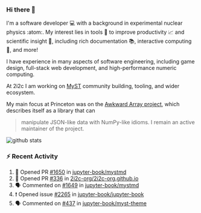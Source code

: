### Hi there 👋 

I'm a software developer 💻 with a background in experimental nuclear physics :atom:. My interest lies in tools :wrench: to improve productivity :chart_with_upwards_trend: and scientific insight :telescope:, including rich documentation 📚, interactive computing 🧮, and more! 

I have experience in many aspects of software engineering, including game design, full-stack web development, and high-performance numeric computing. 

At 2i2c I am working on [MyST](https://github.com/jupyter-book/mystmd) community building, tooling, and wider ecosystem. 

My main focus at Princeton was on the [Awkward Array project](awkward-array.org/), which describes itself as a library that can 
> manipulate JSON-like data with NumPy-like idioms. I remain an active maintainer of the project. 

![github stats](https://github-readme-stats.vercel.app/api?username=agoose77&show_icons=true&hide_rank=true&hide_title=true&bg_color=30,e76445,904e95&text_color=efe3ec&icon_color=efe3ec)
<!--
**agoose77/agoose77** is a ✨ _special_ ✨ repository because its `README.md` (this file) appears on your GitHub profile.

Here are some ideas to get you started:

- 🔭 I’m currently working on ...
- 🌱 I’m currently learning ...
- 👯 I’m looking to collaborate on ...
- 🤔 I’m looking for help with ...
- 💬 Ask me about ...
- 📫 How to reach me: ...
- 😄 Pronouns: ...
- ⚡ Fun fact: ...
-->

### :zap: Recent Activity

<!--START_SECTION:activity-->
1. 💪 Opened PR [#1650](https://github.com/jupyter-book/mystmd/pull/1650) in [jupyter-book/mystmd](https://github.com/jupyter-book/mystmd)
2. 💪 Opened PR [#336](https://github.com/2i2c-org/2i2c-org.github.io/pull/336) in [2i2c-org/2i2c-org.github.io](https://github.com/2i2c-org/2i2c-org.github.io)
3. 🗣 Commented on [#1649](https://github.com/jupyter-book/mystmd/issues/1649#issuecomment-2482876424) in [jupyter-book/mystmd](https://github.com/jupyter-book/mystmd)
4. ❗ Opened issue [#2265](https://github.com/jupyter-book/jupyter-book/issues/2265) in [jupyter-book/jupyter-book](https://github.com/jupyter-book/jupyter-book)
5. 🗣 Commented on [#437](https://github.com/jupyter-book/myst-theme/issues/437#issuecomment-2482705461) in [jupyter-book/myst-theme](https://github.com/jupyter-book/myst-theme)
<!--END_SECTION:activity-->
